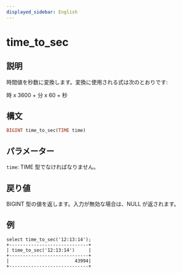 ```yaml
---
displayed_sidebar: English
---
```


# time_to_sec

## 説明

時間値を秒数に変換します。変換に使用される式は次のとおりです:

時 x 3600 + 分 x 60 + 秒

## 構文

```Haskell
BIGINT time_to_sec(TIME time)
```

## パラメーター

`time`: TIME 型でなければなりません。

## 戻り値

BIGINT 型の値を返します。入力が無効な場合は、NULL が返されます。

## 例

```plain text
select time_to_sec('12:13:14');
+-----------------------------+
| time_to_sec('12:13:14')     |
+-----------------------------+
|                        43994|
+-----------------------------+
```
